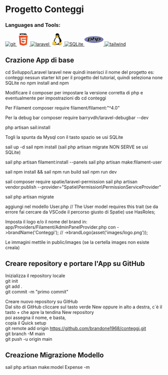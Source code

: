 # Progetto Conteggi


<h3 align="left">Languages and Tools:</h3>
<p align="left"> <a href="https://git-scm.com/" target="_blank" rel="noreferrer"> <img src="https://www.vectorlogo.zone/logos/git-scm/git-scm-icon.svg" alt="git" width="40" height="40"/> </a> <a href="https://www.w3.org/html/" target="_blank" rel="noreferrer"> <img src="https://raw.githubusercontent.com/devicons/devicon/master/icons/html5/html5-original-wordmark.svg" alt="html5" width="40" height="40"/> </a> <a href="https://laravel.com/" target="_blank" rel="noreferrer"> <img src="https://cdn.jsdelivr.net/gh/devicons/devicon@latest/icons/laravel/laravel-original.svg" alt="laravel" width="40" height="40" /> </a> <a href="https://www.linux.org/" target="_blank" rel="noreferrer"> <img src="https://raw.githubusercontent.com/devicons/devicon/master/icons/linux/linux-original.svg" alt="linux" width="40" height="40"/> </a> <a href="https://sqlite.org//" target="_blank" rel="noreferrer"> <img src="https://www.vectorlogo.zone/logos/sqlite/sqlite-ar21.svg" alt="SQLite" width="80" height="40"/> </a> <a href="https://www.php.net" target="_blank" rel="noreferrer"> <img src="https://raw.githubusercontent.com/devicons/devicon/master/icons/php/php-original.svg" alt="php" width="60" height="40"/> </a> <a href="https://tailwindcss.com/" target="_blank" rel="noreferrer"> <img src="https://www.vectorlogo.zone/logos/tailwindcss/tailwindcss-icon.svg" alt="tailwind" width="40" height="40"/> </a> </p>


## Crazione App di base
cd Sviluppo/Laravel
laravel new
quindi inserisci il nome del progetto
es:  conteggi
nessun starter kit per il progetto del tutorial, quindi seleziona 
none 
SQLite
no npm install and npm

Modificare il composer per impostare la versione corretta di php e eventualmente per impostrazioni db
cd conteggi

Per Filament
composer require filament/filament:"^4.0"

Per la debug bar
composer require barryvdh/laravel-debugbar --dev
 
php artisan sail:install
 
Togli la spunta da Mysql con il tasto spazio se usi SQLite
 
sail up -d
sail npm install
(sail php artisan migrate NON SERVE se usi SQLite)
 
sail php artisan filament:install --panels
sail php artisan make:filament-user
 
sail npm install && sail npm run build
sail npm run dev
 
sail composer require spatie/laravel-permission
sail php artisan vendor:publish --provider="Spatie\Permission\PermissionServiceProvider"
 
sail  php artisan migrate
 
aggiungi nel modello User.php
// The User model requires this trait (se da errore fai cercare da VSCode il percorso giusto di Spatie)
use HasRoles;
 
Imposta il logo e/o il nome del brand in:
app/Providers/Filament/AdminPanelProvider.php
con
    ->brandName('Conteggi');
 // ->brandLogo(asset('images/logo.png'));

Le immagini mettile in public/images (se la certella images non esiste creala)

## Creare repository e portare l'App su GitHub
Inizializza il repository locale  
git init  
git add .  
git commit -m "primo commit"  

Creare nuovo repository su GitHub  
Dal sito di GitHub cliccare sul tasto verde New oppure in alto a destra, c`è il tasto + che apre la tendina New repository  
poi assegna il nome, e basta,  
copia il Quick setup  
git remote add origin https://github.com/brandone1968/conteggi.git  
git branch -M main  
git push -u origin main  

## Creazione Migrazione  Modello 
sail php artisan make:model Expense -m








